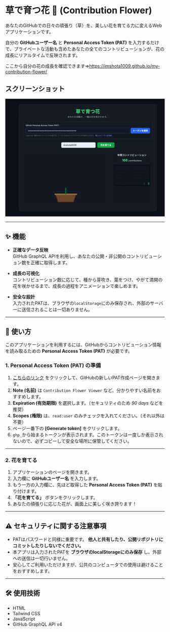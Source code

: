 # 草で育つ花 🌸 (Contribution Flower)

あなたのGitHubでの日々の頑張り（草）を、美しい花を育てる力に変えるWebアプリケーションです。  

自分の **GitHubユーザー名** と **Personal Access Token (PAT)** を入力するだけで、プライベートな活動も含めたあなたの全てのコントリビューションが、花の成長にリアルタイムで反映されます。

ここから自分の花の成長を確認できます⇒https://imshota1009.github.io/my-contribution-flower/

## スクリーンショット
![アプリのスクリーンショット](./images/myflower_screenshot.png)

---

## ✨ 機能

- **正確なデータ反映**  
  GitHub GraphQL APIを利用し、あなたの公開・非公開のコントリビューション数を正確に取得します。

- **成長の可視化**  
  コントリビューション数に応じて、種から芽吹き、葉をつけ、やがて満開の花を咲かせるまで、成長の過程をアニメーションで楽しめます。

- **安全な設計**  
  入力されたPATは、ブラウザの`localStorage`にのみ保存され、外部のサーバーに送信されることは一切ありません。

---

## 🚀 使い方

このアプリケーションを利用するには、GitHubからコントリビューション情報を読み取るための **Personal Access Token (PAT)** が必要です。

### 1. Personal Access Token (PAT) の準備

1. [こちらのリンク](https://github.com/settings/tokens/new) をクリックして、GitHubの新しいPAT作成ページを開きます。  
2. **Note (名前)** は `Contribution Flower Viewer` など、分かりやすい名前をおすすめします。  
3. **Expiration (有効期限)** を選択します。（セキュリティのため *90 days* などを推奨）  
4. **Scopes (権限)** は、`read:user` のみチェックを入れてください。（それ以外は不要）  
5. ページ一番下の **[Generate token]** をクリックします。  
6. `ghp_`から始まるトークンが表示されます。このトークンは一度しか表示されないので、必ずコピーして安全な場所に保管してください。  

---

### 2. 花を育てる

1. アプリケーションのページを開きます。  
2. 入力欄に **GitHubユーザー名** を入力します。  
3. もう一方の入力欄に、先ほど取得した **Personal Access Token (PAT)** を貼り付けます。  
4. **「花を育てる」** ボタンをクリックします。  
5. あなたの頑張りに応じた花が、画面上に美しく咲き誇ります！  

---

## ⚠️ セキュリティに関する注意事項

- PATはパスワードと同様に重要です。 **他人と共有したり、公開リポジトリにコミットしたりしないでください。**  
- 本アプリは入力されたPATを **ブラウザのlocalStorageにのみ保存** し、外部への送信は一切行いません。  
- 安心してご利用いただけますが、公共のコンピュータでの使用は避けることをおすすめします。  

---

## 🛠️ 使用技術

- HTML  
- Tailwind CSS  
- JavaScript  
- GitHub GraphQL API v4  
